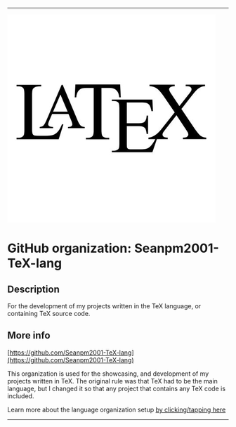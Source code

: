 
***

![LaTeX_2400x2400.jpeg failed to load. The file may be missing or corrupt. Check the file path for errors first.](/AdditionalInfo/1/Seanpm2001-TeX-lang/LaTeX_2400x2400.jpeg)

# GitHub organization: Seanpm2001-TeX-lang

## Description

For the development of my projects written in the TeX language, or containing TeX source code.

## More info

[https://github.com/Seanpm2001-TeX-lang](https://github.com/Seanpm2001-TeX-lang)

This organization is used for the showcasing, and development of my projects written in TeX. The original rule was that TeX had to be the main language, but I changed it so that any project that contains any TeX code is included.

Learn more about the language organization setup [by clicking/tapping here](/AdditionalInfo/LanguageOrgs/README.md)

***
